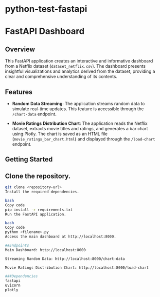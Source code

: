 # python-test-fastapi
# FastAPI Dashboard

## Overview

This FastAPI application creates an interactive and informative dashboard from a Netflix dataset (`dataset_netflix.csv`). The dashboard presents insightful visualizations and analytics derived from the dataset, providing a clear and comprehensive understanding of its contents.

## Features

- **Random Data Streaming**: The application streams random data to simulate real-time updates. This feature is accessible through the `/chart-data` endpoint.

- **Movie Ratings Distribution Chart**: The application reads the Netflix dataset, extracts movie titles and ratings, and generates a bar chart using Plotly. The chart is saved as an HTML file (`movie_ratings_bar_chart.html`) and displayed through the `/load-chart` endpoint.

## Getting Started

## Clone the repository.

   ```bash
   git clone <repository-url>
Install the required dependencies.

bash
Copy code
pip install -r requirements.txt
Run the FastAPI application.

bash
Copy code
python <filename>.py
Access the main dashboard at http://localhost:8000.

##Endpoints
Main Dashboard: http://localhost:8000

Streaming Random Data: http://localhost:8000/chart-data

Movie Ratings Distribution Chart: http://localhost:8000/load-chart

###Dependencies
fastapi
uvicorn
plotly
